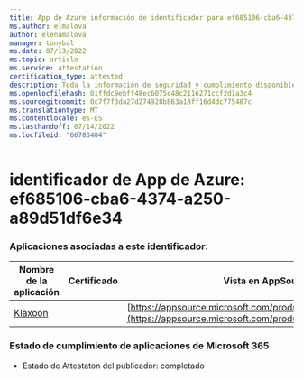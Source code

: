 ```yaml
---
title: App de Azure información de identificador para ef685106-cba6-4374-a250-a89d51df6e34
ms.author: elmalova
author: elenamalova
manager: tonybal
ms.date: 07/13/2022
ms.topic: article
ms.service: attestation
certification_type: attested
description: Toda la información de seguridad y cumplimiento disponible para ef685106-cba6-4374-a250-a89d51df6e34.
ms.openlocfilehash: 01ffdc9ebff48ec6075c48c2116271ccf2d1a3c4
ms.sourcegitcommit: 0c7f7f3da27d274928b863a18ff16d4dc775487c
ms.translationtype: MT
ms.contentlocale: es-ES
ms.lasthandoff: 07/14/2022
ms.locfileid: "66783404"
---
```

# <a name="azure-app-id-ef685106-cba6-4374-a250-a89d51df6e34"></a>identificador de App de Azure: ef685106-cba6-4374-a250-a89d51df6e34


### <a name="apps-associated-with-this-id"></a>Aplicaciones asociadas a este identificador:
| **Nombre de la aplicación** | **Certificado** | **Vista en AppSource** |
|--------------|---------------|-----------------------|
| [Klaxoon](../forward/WA104382058.md) |  | [https://appsource.microsoft.com/product/office/WA104382058](https://appsource.microsoft.com/product/office/WA104382058) |

### <a name="microsoft-365-app-compliance-status"></a>Estado de cumplimiento de aplicaciones de Microsoft 365
- Estado de Attestaton del publicador: completado
